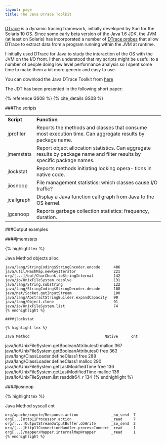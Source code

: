 ```yaml
---
layout: page
title: The Java DTrace Toolkit 
---
```


[DTrace](http://en.wikipedia.org/wiki/DTrace) is a dynamic tracing framework, initially developed by Sun for the Solaris 10 OS. Since some early beta version of the Java 1.6 JDK, the JVM (at least on Solaris) has incorporated a number of [DTrace probes](http://docs.oracle.com/javase/6/docs/technotes/guides/vm/dtrace.html) that allow DTrace to extract data from a program running within the JVM at runtime.

I initially used DTrace for Java to study the interaction of the OS with the JVM on the I/O front. I then understood that my scripts might be useful to a number of people doing low level performance analysis so I spent some time to make them a bit more generic and easy to use.

You can download the Java DTrace Toolkit from [here](https://github.com/gousiosg/jdt)

The JDT has been presented in the following short paper:

{% reference GS08 %} {% cite_details GS08 %}

###The scripts

<table>
<tr>
<td><b>Script</b></td>
<td><b>Function</b></td>
</tr>
<tr>
<td>jprofiler</td>
<td>Reports the methods and classes that consume most execution time. Can aggregate results by package name.</td>
</tr>
<tr>
<td>jmemstats</td>
<td>Report object allocation statistics. Can aggregate results by package name and filter results by specific package names.</td>
</tr>
<tr>
<td>jlockstat</td>
<td>Reports methods initiating locking opera- tions in native code.</td>
</tr>
<tr>
<td>jiosnoop</td>
<td>File management statistics: which classes cause I/O traffic?</td>
</tr>
<tr>
<td>jcallgraph</td>
<td>Display a Java function call graph from Java to the OS kernel.</td>
</tr>
<tr>
<td>jgcsnoop</td>
<td>Reports garbage collection statistics: frequency, duration.</td>
</tr>
</table>

###Output examples

####jmemstats

{% highlight tex %}

Java Method                            objects alloc
~~~~~~~~~~~~~~~~~~~~~~~~~~~~~~~~~~~~~~~~~~~~~~~~~~~~
java/lang/StringCoding$StringEncoder.encode      486
java/util/HashMap.newKeyIterator                 221
org/[...]/buf/CharChunk.toStringInternal         142 
java/io/UnixFileSystem.resolve                   131 
java/lang/String.substring                       122 
java/lang/StringCoding$StringDecoder.decode      108 
java/net/Socket.getInputStream                   100 
java/lang/AbstractStringBuilder.expandCapacity   99
java/lang/Object.clone                           91
java/io/UnixFileSystem.list                      74
{% endhighlight %}

####jlockstat

{% highlight tex %}

Java Method                                  Native      cnt
~~~~~~~~~~~~~~~~~~~~~~~~~~~~~~~~~~~~~~~~~~~~~~~~~~~~~~~~~~~~
java/io/UnixFileSystem.getBooleanAttributes0 malloc      367
java/io/UnixFileSystem.getBooleanAttributes0 free        363   
java/lang/ClassLoader.defineClass1           free        288 
java/lang/ClassLoader.defineClass1           malloc      290
java/io/UnixFileSystem.getLastModifiedTime   free        136 
java/io/UnixFileSystem.getLastModifiedTime   malloc      136 
java/io/UnixFileSystem.list                  readdir64_r 134
{% endhighlight %}

####jiosnoop

{% highlight tex %}

Java Method                                     syscall  cnt  
~~~~~~~~~~~~~~~~~~~~~~~~~~~~~~~~~~~~~~~~~~~~~~~~~~~~~~~~~~~~
org/apache/coyote/Response.action               _so_send  7
org[...]Http11Processor.action                  _read     7
org/[...]OutputStreamOutputBuffer.doWrite       _so_send  2
org/[...]Http11ConnectionHandler.processConnect _read     1
org[...]/mapper/Mapper.internalMapWrapper       _read     1
{% endhighlight %}
